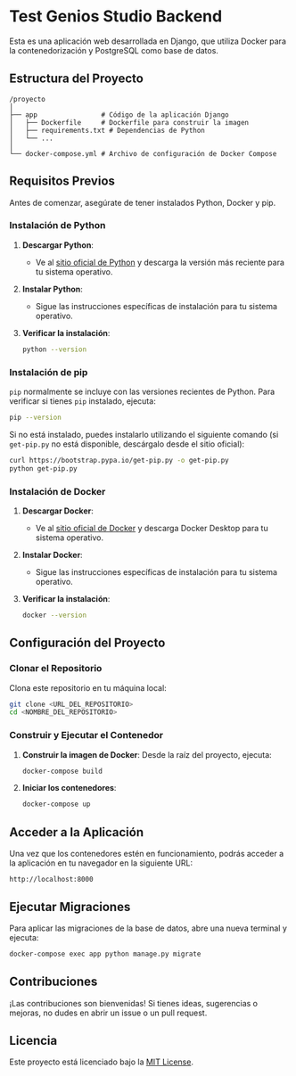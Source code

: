 # Test Genios Studio Backend

Esta es una aplicación web desarrollada en Django, que utiliza Docker para la contenedorización y PostgreSQL como base de datos.

## Estructura del Proyecto

```
/proyecto
│
├── app                # Código de la aplicación Django
│   ├── Dockerfile     # Dockerfile para construir la imagen
│   ├── requirements.txt # Dependencias de Python
│   └── ...
│
└── docker-compose.yml # Archivo de configuración de Docker Compose
```

## Requisitos Previos

Antes de comenzar, asegúrate de tener instalados Python, Docker y pip.

### Instalación de Python

1. **Descargar Python**:
   - Ve al [sitio oficial de Python](https://www.python.org/downloads/) y descarga la versión más reciente para tu sistema operativo.

2. **Instalar Python**:
   - Sigue las instrucciones específicas de instalación para tu sistema operativo.

3. **Verificar la instalación**:
   ```bash
   python --version
   ```

### Instalación de pip

`pip` normalmente se incluye con las versiones recientes de Python. Para verificar si tienes `pip` instalado, ejecuta:
```bash
pip --version
```

Si no está instalado, puedes instalarlo utilizando el siguiente comando (si `get-pip.py` no está disponible, descárgalo desde el sitio oficial):
```bash
curl https://bootstrap.pypa.io/get-pip.py -o get-pip.py
python get-pip.py
```

### Instalación de Docker

1. **Descargar Docker**:
   - Ve al [sitio oficial de Docker](https://www.docker.com/products/docker-desktop) y descarga Docker Desktop para tu sistema operativo.

2. **Instalar Docker**:
   - Sigue las instrucciones específicas de instalación para tu sistema operativo.

3. **Verificar la instalación**:
   ```bash
   docker --version
   ```

## Configuración del Proyecto

### Clonar el Repositorio

Clona este repositorio en tu máquina local:
```bash
git clone <URL_DEL_REPOSITORIO>
cd <NOMBRE_DEL_REPOSITORIO>
```

### Construir y Ejecutar el Contenedor

1. **Construir la imagen de Docker**:
   Desde la raíz del proyecto, ejecuta:
   ```bash
   docker-compose build
   ```

2. **Iniciar los contenedores**:
   ```bash
   docker-compose up
   ```

## Acceder a la Aplicación

Una vez que los contenedores estén en funcionamiento, podrás acceder a la aplicación en tu navegador en la siguiente URL:
```
http://localhost:8000
```

## Ejecutar Migraciones

Para aplicar las migraciones de la base de datos, abre una nueva terminal y ejecuta:
```bash
docker-compose exec app python manage.py migrate
```

## Contribuciones

¡Las contribuciones son bienvenidas! Si tienes ideas, sugerencias o mejoras, no dudes en abrir un issue o un pull request.

## Licencia

Este proyecto está licenciado bajo la [MIT License](LICENSE).
